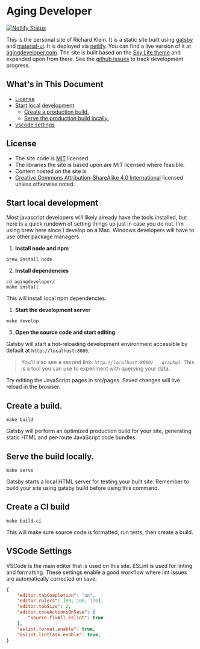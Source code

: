 
# Aging Developer

[![Netlify Status](https://api.netlify.com/api/v1/badges/9fff03eb-d9c8-48d1-887d-11aea21246cd/deploy-status)](https://app.netlify.com/sites/agingdeveloper/deploys)

This is the personal site of Richard Klein. It is a static site built using [gatsby](https://www.gatsbyjs.org/) and 
[material-ui](https://material-ui.com). It is deployed via [netlify](https://www.netlify.com/). You can find a live 
version of it at [agingdeveloper.com](https://agingdeveloper.com/). The site is built based on the 
[Sky Lite theme](https://github.com/vim-labs/gatsby-theme-sky-lite) and expanded upon from there. See the 
[github issues](https://github.com/richwklein/agingdeveloper/issues) to track development progress.

## What's in This Document
  - [License](#license)
  - [Start local development](#start-local-development)
    - [Create a production build.](#create-a-production-build)
    - [Serve the production build locally.](#serve-the-production-build-locally)
  - [vscode settings](#vscode-settings)
  
## License
- The site code is [MIT](/LICENSE) licensed 
- The libraries the site is based upon are MIT licensed where feasible.
- Content hosted on the site is 
- [Creative Commons Attribution-ShareAlike 4.0 International](https://creativecommons.org/licenses/by-sa/4.0/) 
  licensed unless otherwise noted.

## Start local development
Most javascript developers will likely already have the tools installed, but here is a quick rundown of setting things 
up just in case you do not. I'm using brew here since I develop on a Mac. Windows developers will have to use other 
package managers.

1. **Install node and npm**

```cli
brew install node
```

2. **Install dependencies**

```cli
cd agingdeveloper/
make install
```

This will install local npm dependencies.

1. **Start the development server**

```cli
make develop
```

5. **Open the source code and start editing**

Gatsby will start a hot-reloading development environment accessible by default at `http://localhost:8000`.

> You'll also see a second link: _`http://localhost:8000/___graphql`_. This is a tool you can use to experiment with querying your data.

Try editing the JavaScript pages in src/pages. Saved changes will live reload in the browser.

## Create a build.

```cli
make build
```

Gatsby will perform an optimized production build for your site, generating static HTML and per-route JavaScript code bundles.

## Serve the build locally.

```cli
make serve
```

Gatsby starts a local HTML server for testing your built site. Remember to build your site using gatsby build before using this command.

## Create a CI build

```cli
make build-ci
```

This will make sure source code is formatted, run tests, then create a build.

## VSCode Settings

VSCode is the main editor that is used on this site. ESLint is used for linting and formatting. 
These settings enable a good workflow where lint issues are automatically corrected on save.

```json
{
    "editor.tabCompletion": "on",
    "editor.rulers": [80, 100, 120],
    "editor.tabSize": 2,
    "editor.codeActionsOnSave": {
        "source.fixAll.eslint": true
    },
    "eslint.format.enable": true,
    "eslint.lintTask.enable": true,
}
```